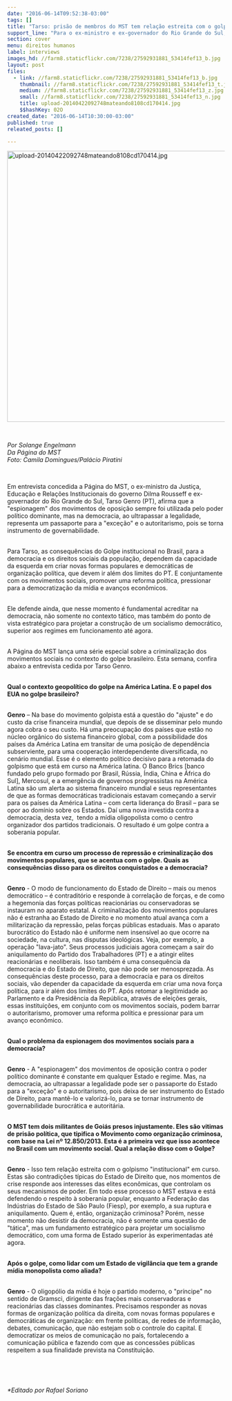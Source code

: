 ```yaml
---
date: "2016-06-14T09:52:38-03:00"
tags: []
title: "Tarso: prisão de membros do MST tem relação estreita com o golpismo"
support_line: "Para o ex-ministro e ex-governador do Rio Grande do Sul, o resultado da nova investida contra a democracia é um golpe contra a soberania popular, que tem a mídia oligopolista como o centro organizador dos partidos tradicionais."
section: cover
menu: direitos humanos
label: interviews
images_hd: //farm8.staticflickr.com/7238/27592931881_53414fef13_b.jpg
layout: post
files:
  - link: //farm8.staticflickr.com/7238/27592931881_53414fef13_b.jpg
    thumbnail: //farm8.staticflickr.com/7238/27592931881_53414fef13_t.jpg
    medium: //farm8.staticflickr.com/7238/27592931881_53414fef13_z.jpg
    small: //farm8.staticflickr.com/7238/27592931881_53414fef13_n.jpg
    title: upload-20140422092748mateando8108cd170414.jpg
    $$hashKey: 02O
created_date: "2016-06-14T10:30:00-03:00"
published: true
releated_posts: []

---
```

<p><img alt="upload-20140422092748mateando8108cd170414.jpg" height="628" src="//farm8.staticflickr.com/7238/27592931881_53414fef13_b.jpg" width="700" /></p>

<p>&nbsp;</p>

<p><em>Por Solange Engelmann<br />
Da P&aacute;gina do MST<br />
Foto: Camila Domingues/Pal&aacute;cio Piratini</em></p>

<p>&nbsp;</p>

<p>Em entrevista concedida a P&aacute;gina do MST, o ex-ministro da Justi&ccedil;a, Educa&ccedil;&atilde;o e Rela&ccedil;&otilde;es Institucionais do governo Dilma Rousseff e ex-governador do Rio Grande do Sul, Tarso Genro (PT), afirma que a &quot;espionagem&quot; dos movimentos de oposi&ccedil;&atilde;o sempre foi utilizada pelo poder pol&iacute;tico dominante, mas na democracia, ao ultrapassar a legalidade, representa um passaporte para a &quot;exce&ccedil;&atilde;o&quot; e o autoritarismo, pois se torna instrumento de governabilidade.</p>

<p><br />
Para Tarso, as consequ&ecirc;ncias do Golpe institucional no Brasil, para a democracia e os direitos sociais da popula&ccedil;&atilde;o, dependem da capacidade da esquerda em criar novas formas populares e democr&aacute;ticas de organiza&ccedil;&atilde;o pol&iacute;tica, que devem ir al&eacute;m dos limites do PT. E conjuntamente com os movimentos sociais, promover uma reforma pol&iacute;tica, pressionar para a democratiza&ccedil;&atilde;o da m&iacute;dia e avan&ccedil;os econ&ocirc;micos.</p>

<p><br />
Ele defende ainda, que nesse momento &eacute; fundamental acreditar na democracia, n&atilde;o somente no contexto t&aacute;tico, mas tamb&eacute;m do ponto de vista estrat&eacute;gico para projetar a constru&ccedil;&atilde;o de um socialismo democr&aacute;tico, superior aos regimes em funcionamento at&eacute; agora.</p>

<p><br />
A P&aacute;gina do MST lan&ccedil;a uma s&eacute;rie especial sobre a criminaliza&ccedil;&atilde;o dos movimentos sociais no contexto do golpe brasileiro. Esta semana, confira abaixo a entrevista cedida por Tarso Genro.</p>

<p><br />
<strong>Qual o contexto geopol&iacute;tico do golpe na Am&eacute;rica Latina. E o papel dos EUA no golpe brasileiro?</strong></p>

<p><br />
<strong>Genro</strong> &ndash; Na base do movimento golpista est&aacute; a quest&atilde;o do &quot;ajuste&quot; e do custo da crise financeira mundial, que depois de se disseminar pelo mundo agora cobra o seu custo. H&aacute; uma preocupa&ccedil;&atilde;o dos pa&iacute;ses que est&atilde;o no n&uacute;cleo org&acirc;nico do sistema financeiro global, com a possibilidade dos pa&iacute;ses da Am&eacute;rica Latina em transitar de uma posi&ccedil;&atilde;o de depend&ecirc;ncia subserviente, para uma coopera&ccedil;&atilde;o interdependente diversificada, no cen&aacute;rio mundial. Esse &eacute; o elemento pol&iacute;tico decisivo para a retomada do golpismo que est&aacute; em curso na Am&eacute;rica latina. O Banco Brics [banco fundado pelo grupo formado por Brasil, R&uacute;ssia, &Iacute;ndia, China e &Aacute;frica do Sul], Mercosul, e a emerg&ecirc;ncia de governos progressistas na Am&eacute;rica Latina s&atilde;o um alerta ao sistema financeiro mundial e seus representantes de que as formas democr&aacute;ticas tradicionais estavam come&ccedil;ando a servir para os pa&iacute;ses da Am&eacute;rica Latina &ndash; com certa lideran&ccedil;a do Brasil &ndash; para se opor ao dom&iacute;nio sobre os Estados. Da&iacute; uma nova investida contra a democracia, desta vez,&nbsp; tendo a m&iacute;dia oligopolista como o centro organizador dos partidos tradicionais. O resultado &eacute; um golpe contra a soberania popular.</p>

<p><br />
<strong>Se encontra em curso um processo de repress&atilde;o e criminaliza&ccedil;&atilde;o dos movimentos populares, que se acentua com o golpe. Quais as consequ&ecirc;ncias disso para os direitos conquistados e a democracia?</strong></p>

<p><br />
<strong>Genro</strong> - O modo de funcionamento do Estado de Direito &ndash; mais ou menos democr&aacute;tico &ndash; &eacute; contradit&oacute;rio e responde &agrave; correla&ccedil;&atilde;o de for&ccedil;as, e de como a hegemonia das for&ccedil;as pol&iacute;ticas reacion&aacute;rias ou conservadoras se instauram no aparato estatal. A criminaliza&ccedil;&atilde;o dos movimentos populares n&atilde;o &eacute; estranha ao Estado de Direito e no momento atual avan&ccedil;a com a militariza&ccedil;&atilde;o da repress&atilde;o, pelas for&ccedil;as p&uacute;blicas estaduais. Mas o aparato burocr&aacute;tico do Estado n&atilde;o &eacute; uniforme nem insens&iacute;vel ao que ocorre na sociedade, na cultura, nas disputas ideol&oacute;gicas. Veja, por exemplo, a opera&ccedil;&atilde;o &quot;lava-jato&quot;. Seus processos judiciais agora come&ccedil;am a sair do aniquilamento do Partido dos Trabalhadores (PT) e a atingir elites reacion&aacute;rias e neoliberais. Isso tamb&eacute;m &eacute; uma consequ&ecirc;ncia da democracia e do Estado de Direito, que n&atilde;o pode ser menosprezada. As consequ&ecirc;ncias deste processo, para a democracia e para os direitos sociais, v&atilde;o depender da capacidade da esquerda em criar uma nova for&ccedil;a pol&iacute;tica, para ir al&eacute;m dos limites do PT. Ap&oacute;s retomar a legitimidade ao Parlamento e da Presid&ecirc;ncia da Rep&uacute;blica, atrav&eacute;s de elei&ccedil;&otilde;es gerais, essas institui&ccedil;&otilde;es, em conjunto com os movimentos sociais, podem barrar o autoritarismo, promover uma reforma pol&iacute;tica e pressionar para um avan&ccedil;o econ&ocirc;mico.</p>

<p><br />
<strong>Qual o problema da espionagem dos movimentos sociais para a democracia?</strong></p>

<p><br />
<strong>Genro</strong> - A &quot;espionagem&quot; dos movimentos de oposi&ccedil;&atilde;o contra o poder pol&iacute;tico dominante &eacute; constante em qualquer Estado e regime. Mas, na democracia, ao ultrapassar a legalidade pode ser o passaporte do Estado para a &quot;exce&ccedil;&atilde;o&quot; e o autoritarismo, pois deixa de ser instrumento do Estado de Direito, para mant&ecirc;-lo e valoriz&aacute;-lo, para se tornar instrumento de governabilidade burocr&aacute;tica e autorit&aacute;ria.</p>

<p><br />
<strong>O MST tem dois militantes de Goi&aacute;s presos injustamente. Eles s&atilde;o vitimas de pris&atilde;o pol&iacute;tica, que tipifica o Movimento como organiza&ccedil;&atilde;o criminosa, com base na Lei n&ordm; 12.850/2013. Esta &eacute; a primeira vez que isso acontece no Brasil com um movimento social. Qual a rela&ccedil;&atilde;o disso com o Golpe?</strong></p>

<p><br />
<strong>Genro</strong> - Isso tem rela&ccedil;&atilde;o estreita com o golpismo &quot;institucional&quot; em curso. Estas s&atilde;o contradi&ccedil;&otilde;es t&iacute;picas do Estado de Direito que, nos momentos de crise responde aos interesses das elites econ&ocirc;micas, que controlam os seus mecanismos de poder. Em todo esse processo o MST estava e est&aacute; defendendo o respeito &agrave; soberania popular, enquanto a Federa&ccedil;&atilde;o das Ind&uacute;strias do Estado de S&atilde;o Paulo (Fiesp), por exemplo, a sua ruptura e aniquilamento. Quem &eacute;, ent&atilde;o, organiza&ccedil;&atilde;o criminosa? Por&eacute;m, nesse momento n&atilde;o desistir da democracia, n&atilde;o &eacute; somente uma quest&atilde;o de &quot;t&aacute;tica&quot;, mas um fundamento estrat&eacute;gico para projetar um socialismo democr&aacute;tico, com uma forma de Estado superior &agrave;s experimentadas at&eacute; agora.</p>

<p><br />
<strong>Ap&oacute;s o golpe, como lidar com um Estado de vigil&acirc;ncia que tem a grande m&iacute;dia monopolista como aliada?</strong></p>

<p><br />
<strong>Genro</strong> - O oligop&oacute;lio da m&iacute;dia &eacute; hoje o partido moderno, o &quot;pr&iacute;ncipe&quot; no sentido de Gramsci, dirigente das fra&ccedil;&otilde;es mais conservadoras e reacion&aacute;rias das classes dominantes. Precisamos responder as novas formas de organiza&ccedil;&atilde;o pol&iacute;tica da direita, com novas formas populares e democr&aacute;ticas de organiza&ccedil;&atilde;o: em frente pol&iacute;ticas, de redes de informa&ccedil;&atilde;o, debates, comunica&ccedil;&atilde;o, que n&atilde;o estejam sob o controle do capital. E democratizar os meios de comunica&ccedil;&atilde;o no pa&iacute;s, fortalecendo a comunica&ccedil;&atilde;o p&uacute;blica e fazendo com que as concess&otilde;es p&uacute;blicas respeitem a sua finalidade prevista na Constitui&ccedil;&atilde;o.</p>

<p>&nbsp;</p>

<p>&nbsp;</p>

<p><em>*Editado por Rafael Soriano</em></p>
